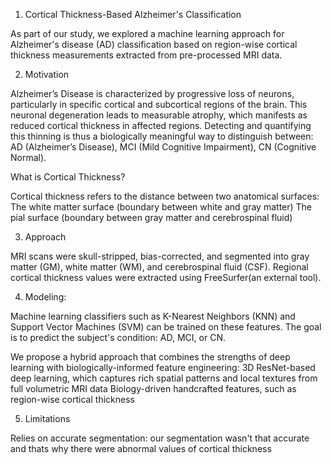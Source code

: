 1. Cortical Thickness-Based Alzheimer's Classification
   
As part of our study, we explored a machine learning approach for Alzheimer's disease (AD) classification based on region-wise cortical thickness measurements extracted from pre-processed MRI data.

2. Motivation
   
Alzheimer’s Disease is characterized by progressive loss of neurons, particularly in specific cortical and subcortical regions of the brain. This neuronal degeneration leads to measurable atrophy, which manifests as reduced cortical thickness in affected regions. Detecting and quantifying this thinning is thus a biologically meaningful way to distinguish between:
AD (Alzheimer’s Disease),
MCI (Mild Cognitive Impairment),
CN (Cognitive Normal).

What is Cortical Thickness?

Cortical thickness refers to the distance between two anatomical surfaces:
The white matter surface (boundary between white and gray matter)
The pial surface (boundary between gray matter and cerebrospinal fluid)

3. Approach
   
MRI scans were skull-stripped, bias-corrected, and segmented into gray matter (GM), white matter (WM), and cerebrospinal fluid (CSF).
Regional cortical thickness values were extracted using FreeSurfer(an external tool).

4. Modeling:
   
Machine learning classifiers such as K-Nearest Neighbors (KNN) and Support Vector Machines (SVM) can be trained on these features.
The goal is to predict the subject's condition: AD, MCI, or CN.

We propose a hybrid approach that combines the strengths of deep learning with biologically-informed feature engineering:
3D ResNet-based deep learning, which captures rich spatial patterns and local textures from full volumetric MRI data
Biology-driven handcrafted features, such as region-wise cortical thickness


5. Limitations
   
Relies on accurate segmentation: our segmentation wasn't that accurate and thats why there were abnormal values of cortical thickness
